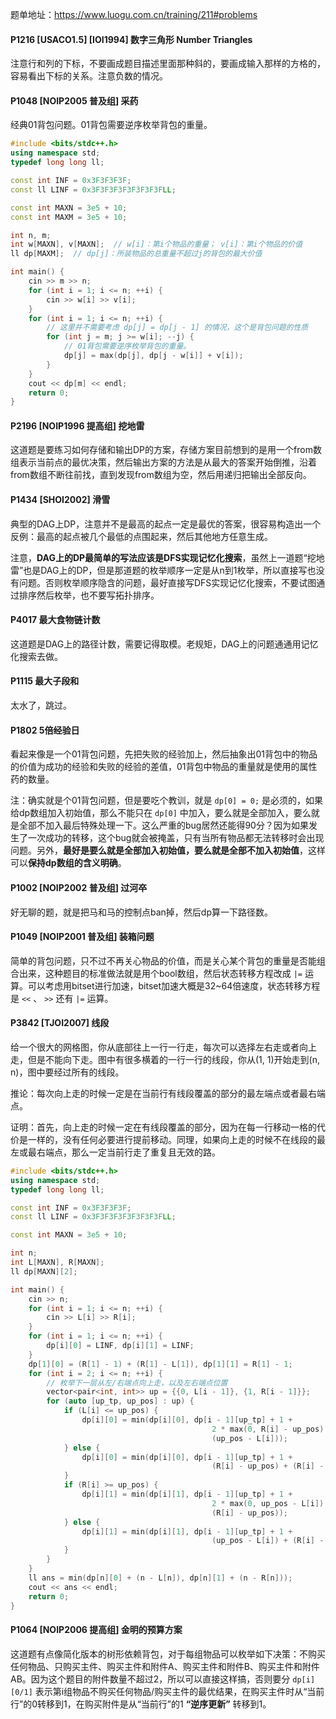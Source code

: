 题单地址：https://www.luogu.com.cn/training/211#problems

#### P1216 [USACO1.5] [IOI1994] 数字三角形 Number Triangles

注意行和列的下标，不要画成题目描述里面那种斜的，要画成输入那样的方格的，容易看出下标的关系。注意负数的情况。

#### P1048 [NOIP2005 普及组] 采药

经典01背包问题。01背包需要逆序枚举背包的重量。

```cpp
#include <bits/stdc++.h>
using namespace std;
typedef long long ll;

const int INF = 0x3F3F3F3F;
const ll LINF = 0x3F3F3F3F3F3F3F3FLL;

const int MAXN = 3e5 + 10;
const int MAXM = 3e5 + 10;

int n, m;
int w[MAXN], v[MAXN];  // w[i]：第i个物品的重量； v[i]：第i个物品的价值
ll dp[MAXM];  // dp[j]：所装物品的总重量不超过j的背包的最大价值

int main() {
    cin >> m >> n;
    for (int i = 1; i <= n; ++i) {
        cin >> w[i] >> v[i];
    }
    for (int i = 1; i <= n; ++i) {
        // 这里并不需要考虑 dp[j] = dp[j - 1] 的情况，这个是背包问题的性质
        for (int j = m; j >= w[i]; --j) {
            // 01背包需要逆序枚举背包的重量。
            dp[j] = max(dp[j], dp[j - w[i]] + v[i]);
        }
    }
    cout << dp[m] << endl;
    return 0;
}

```

#### P2196 [NOIP1996 提高组] 挖地雷

这道题是要练习如何存储和输出DP的方案，存储方案目前想到的是用一个from数组表示当前点的最优决策，然后输出方案的方法是从最大的答案开始倒推，沿着from数组不断往前找，直到发现from数组为空，然后用递归把输出全部反向。

#### P1434 [SHOI2002] 滑雪

典型的DAG上DP，注意并不是最高的起点一定是最优的答案，很容易构造出一个反例：最高的起点被几个最低的点围起来，然后其他地方任意生成。

注意，**DAG上的DP最简单的写法应该是DFS实现记忆化搜索**，虽然上一道题“挖地雷”也是DAG上的DP，但是那道题的枚举顺序一定是从n到1枚举，所以直接写也没有问题。否则枚举顺序隐含的问题，最好直接写DFS实现记忆化搜索，不要试图通过排序然后枚举，也不要写拓扑排序。

#### P4017 最大食物链计数

这道题是DAG上的路径计数，需要记得取模。老规矩，DAG上的问题通通用记忆化搜索去做。

#### P1115 最大子段和

太水了，跳过。

#### P1802 5倍经验日

看起来像是一个01背包问题，先把失败的经验加上，然后抽象出01背包中的物品的价值为成功的经验和失败的经验的差值，01背包中物品的重量就是使用的属性药的数量。

注：确实就是个01背包问题，但是要吃个教训，就是 ```dp[0] = 0;``` 是必须的，如果给dp数组加入初始值，那么不能只在 ```dp[0]``` 中加入，要么就是全部加入，要么就是全部不加入最后特殊处理一下。这么严重的bug居然还能得90分？因为如果发生了一次成功的转移，这个bug就会被掩盖，只有当所有物品都无法转移时会出现问题。另外，**最好是要么就是全部加入初始值，要么就是全部不加入初始值**，这样可以**保持dp数组的含义明确**。

#### P1002 [NOIP2002 普及组] 过河卒

好无聊的题，就是把马和马的控制点ban掉，然后dp算一下路径数。

#### P1049 [NOIP2001 普及组] 装箱问题

简单的背包问题，只不过不再关心物品的价值，而是关心某个背包的重量是否能组合出来，这种题目的标准做法就是用个bool数组，然后状态转移方程改成 ```|=``` 运算。可以考虑用bitset进行加速，bitset加速大概是32~64倍速度，状态转移方程是 ```<<``` 、 ```>>``` 还有 ```|=``` 运算。

#### P3842 [TJOI2007] 线段

给一个很大的网格图，你从底部往上一行一行走，每次可以选择左右走或者向上走，但是不能向下走。图中有很多横着的一行一行的线段，你从(1, 1)开始走到(n, n)，图中要经过所有的线段。

推论：每次向上走的时候一定是在当前行有线段覆盖的部分的最左端点或者最右端点。

证明：首先，向上走的时候一定在有线段覆盖的部分，因为在每一行移动一格的代价是一样的，没有任何必要进行提前移动。同理，如果向上走的时候不在线段的最左或最右端点，那么一定当前行走了重复且无效的路。

```cpp
#include <bits/stdc++.h>
using namespace std;
typedef long long ll;

const int INF = 0x3F3F3F3F;
const ll LINF = 0x3F3F3F3F3F3F3F3FLL;

const int MAXN = 3e5 + 10;

int n;
int L[MAXN], R[MAXN];
ll dp[MAXN][2];

int main() {
    cin >> n;
    for (int i = 1; i <= n; ++i) {
        cin >> L[i] >> R[i];
    }
    for (int i = 1; i <= n; ++i) {
        dp[i][0] = LINF, dp[i][1] = LINF;
    }
    dp[1][0] = (R[1] - 1) + (R[1] - L[1]), dp[1][1] = R[1] - 1;
    for (int i = 2; i <= n; ++i) {
        // 枚举下一层从左/右端点向上走，以及左右端点位置
        vector<pair<int, int>> up = {{0, L[i - 1]}, {1, R[i - 1]}};
        for (auto [up_tp, up_pos] : up) {
            if (L[i] <= up_pos) {
                dp[i][0] = min(dp[i][0], dp[i - 1][up_tp] + 1 +
                                             2 * max(0, R[i] - up_pos) +
                                             (up_pos - L[i]));
            } else {
                dp[i][0] = min(dp[i][0], dp[i - 1][up_tp] + 1 +
                                             (R[i] - up_pos) + (R[i] - L[i]));
            }
            if (R[i] >= up_pos) {
                dp[i][1] = min(dp[i][1], dp[i - 1][up_tp] + 1 +
                                             2 * max(0, up_pos - L[i]) +
                                             (R[i] - up_pos));
            } else {
                dp[i][1] = min(dp[i][1], dp[i - 1][up_tp] + 1 +
                                             (up_pos - L[i]) + (R[i] - L[i]));
            }
        }
    }
    ll ans = min(dp[n][0] + (n - L[n]), dp[n][1] + (n - R[n]));
    cout << ans << endl;
    return 0;
}
```

#### P1064 [NOIP2006 提高组] 金明的预算方案

这道题有点像简化版本的树形依赖背包，对于每组物品可以枚举如下决策：不购买任何物品、只购买主件、购买主件和附件A、购买主件和附件B、购买主件和附件AB。因为这个题目的附件数量不超过2，所以可以直接这样搞，否则要分 ```dp[i][0/1]``` 表示第i组物品不购买任何物品/购买主件的最优结果，在购买主件时从“当前行”的0转移到1，在购买附件是从“当前行”的1 **“逆序更新”** 转移到1。
